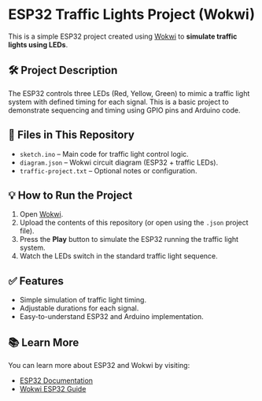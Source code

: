 # ESP32 Traffic Lights Project (Wokwi)

This is a simple ESP32 project created using [Wokwi](https://wokwi.com) to **simulate traffic lights using LEDs**.

## 🛠️ Project Description

The ESP32 controls three LEDs (Red, Yellow, Green) to mimic a traffic light system with defined timing for each signal. This is a basic project to demonstrate sequencing and timing using GPIO pins and Arduino code.

## 📁 Files in This Repository

- `sketch.ino` – Main code for traffic light control logic.  
- `diagram.json` – Wokwi circuit diagram (ESP32 + traffic LEDs).  
- `traffic-project.txt` – Optional notes or configuration.

## 💡 How to Run the Project

1. Open [Wokwi](https://wokwi.com/).
2. Upload the contents of this repository (or open using the `.json` project file).
3. Press the **Play** button to simulate the ESP32 running the traffic light system.
4. Watch the LEDs switch in the standard traffic light sequence.

## ✅ Features

- Simple simulation of traffic light timing.
- Adjustable durations for each signal.
- Easy-to-understand ESP32 and Arduino implementation.

## 📚 Learn More

You can learn more about ESP32 and Wokwi by visiting:

- [ESP32 Documentation](https://docs.espressif.com/projects/esp-idf/en/latest/esp32/)
- [Wokwi ESP32 Guide](https://docs.wokwi.com/parts/wokwi-esp32-devkit-v1)

